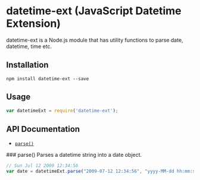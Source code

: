 # datetime-ext (JavaScript Datetime Extension)

datetime-ext is a Node.js module that has utility functions to parse date, datetime, time etc.

## Installation

```
npm install datetime-ext --save
```

## Usage

```javascript
var datetimeExt = require('datetime-ext');
```

## API Documentation
* [`parse()`](#parse)


<a id="parse" name="parse"/>
### parse()
Parses a datetime string into a date object.

```javascript
// Sun Jul 12 2009 12:34:56
var date = datetimeExt.parse("2009-07-12 12:34:56", "yyyy-MM-dd hh:mm:ss");
```
